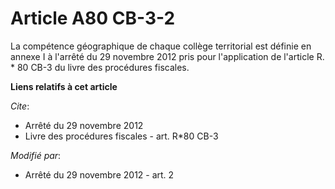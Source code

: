 # Article A80 CB-3-2

La compétence géographique de chaque collège territorial est définie en annexe I à l'arrêté du 29 novembre 2012 pris pour
l'application de l'article R. * 80 CB-3 du livre des procédures fiscales.

**Liens relatifs à cet article**

_Cite_:

  - Arrêté du 29 novembre 2012
  - Livre des procédures fiscales - art. R*80 CB-3

_Modifié par_:

  - Arrêté du 29 novembre 2012 - art. 2
